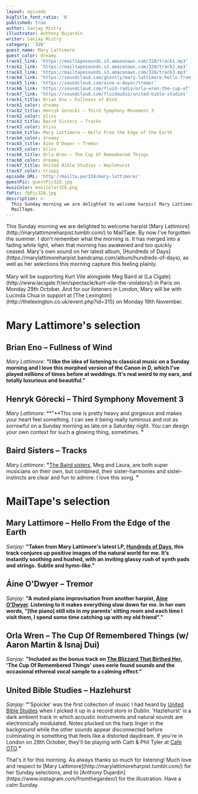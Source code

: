 ```yaml
---
layout: episode
bigTitle_font_ratio: '6'
published: true
author: Sanjay Mistry
illustrator: Anthony Dujardin
writer: Sanjay Mistry
category: '328'
guest_name: Mary Lattimore
guest_color: dreamy
track1_link: 'https://mailtapesounds.s3.amazonaws.com/328/track1.mp3'
track2_link: 'https://mailtapesounds.s3.amazonaws.com/328/track2.mp3'
track3_link: 'https://mailtapesounds.s3.amazonaws.com/328/track3.mp3'
track4_link: 'https://soundcloud.com/ghostly/mary-lattimore-hello-from-the-edge-of-the-earth'
track5_link: 'https://soundcloud.com/aine-o-dwyer/tremor'
track6_link: 'https://soundcloud.com/fluid-radio/orla-wren-the-cup-of'
track7_link: 'https://soundcloud.com/fluidaudio/united-bible-studies'
track1_title: Brian Eno – Fullness of Wind
track1_color: dreamy
track2_title: Henryk Górecki – Third Symphony Movement 3
track2_color: bliss
track3_title: Baird Sisters – Tracks
track3_color: bliss
track4_title: Mary Lattimore – Hello From the Edge of the Earth
track4_color: dreamy
track5_title: Áine O'Dwyer – Tremor
track5_color: bliss
track6_title: Orla Wren – The Cup Of Remembered Things
track6_color: dreamy
track7_title: United Bible Studies – Hazlehurst
track7_color: trippy
episode_URL: 'http://mailta.pe/328/mary-lattimore/'
guestPic: guestPic328.jpg
musiColor: musiColor328.png
fbPic: fbPic328.jpg
description: >-
  This Sunday morning we are delighted to welcome harpist Mary Lattimore to
  MailTape.
---
```

<p id="introduction">This Sunday morning we are delighted to welcome harpist [Mary Lattimore](http://marylattimoreharpist.tumblr.com/) to MailTape. By now I've forgotten the summer. I don’t remember what the morning is. It has merged into a fading white light, when that morning has awakened and too quickly ceased. Mary's own sound on her latest album, [Hundreds of Days](https://marylattimoreharpist.bandcamp.com/album/hundreds-of-days), as well as her selections this morning capture this feeling plainly.
<br><br>
Mary will be supporting Kurt Vile alongside Meg Baird at [La Cigale](http://www.lacigale.fr/en/spectacle/kurt-vile-the-violators/) in Paris on Monday 29th October. And for our listeners in London, Mary will be with Lucinda Chua in support at [The Lexington](http://thelexington.co.uk/event.php?id=315) on Monday 19th November.</p>


# Mary Lattimore's selection

## Brian Eno – Fullness of Wind
_Mary Lattimore_: **"**I like the idea of listening to classical music on a Sunday morning and I love this morphed version of the Canon in D, which I've played millions of times before at weddings. It's real weird to my ears, and totally luxurious and beautiful.**"**

## Henryk Górecki – Third Symphony Movement 3
_Mary Lattimore_: **"**This one is pretty heavy and gorgeous and makes your heart feel something. I can see it being really luminous and not as sorrowful on a Sunday morning as late on a Saturday night. You can design your own context for such a glowing thing, sometimes. **"**

##  Baird Sisters – Tracks
_Mary Lattimore_: **"**[The Baird sisters](http://www.thebairdsisters.com/), Meg and Laura, are both super musicians on their own, but combined, their sister-harmonies and sister-instincts are clear and fun to admire. I love this song. **"**


# MailTape's selection

## Mary Lattimore – Hello From the Edge of the Earth
_Sanjay_: **"**Taken from Mary Lattimore's latest LP, [Hundreds of Days](https://marylattimoreharpist.bandcamp.com/album/hundreds-of-days), this track conjures up positive images of the natural world for me. It’s instantly soothing and hushed, with an inviting glassy rush of synth pads and strings. Subtle and hymn-like.**"**

## Áine O'Dwyer – Tremor
_Sanjay_: **"**A muted piano improvisation from another harpist, [Áine O'Dwyer](https://soundcloud.com/aine-o-dwyer). Listening to it makes everything slow down for me. In her own words, "[the piano] still sits in my parents' sitting room and each time I visit them, I spend some time catching up with my old friend".**"**

## Orla Wren – The Cup Of Remembered Things (w/ Aaron Martin & Isnaj Dui)
_Sanjay_: **"**Included as the bonus track on [The Blizzard That Birthed Her](https://aaronmartin.bandcamp.com/album/the-blizzard-that-birthed-her), 'The Cup Of Remembered Things' uses eerie found sounds and the occasional ethereal vocal sample to a calming effect.**"**

## United Bible Studies – Hazlehurst
_Sanjay_: **"**'Spoicke' was the first collection of music I had heard by [United Bible Studies](https://united-bible-studies.bandcamp.com/) when I picked it up in a record store in Dublin. 'Hazlehurst' is a dark ambient track in which acoustic instruments and natural sounds are electronically modulated. Notes plucked on the harp linger in the background while the other sounds appear disconnected before culminating in something that feels like a distorted daydream. If you're in London on 28th October, they'll be playing with Cath & Phil Tyler at [Cafe OTO](https://cafeoto.co.uk/events/cath-phil-tyler-united-bible-studies/).**"**


<p id="outroduction">That's it for this morning. As always thanks so much for listening! Much love and respect to [Mary Lattimore](http://marylattimoreharpist.tumblr.com/) for her Sunday selections, and to [Anthony Dujardin](https://www.instagram.com/fromthegarden/) for the illustration. Have a calm Sunday.</p>
